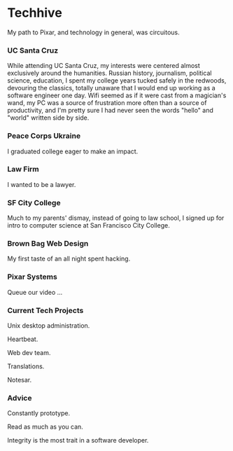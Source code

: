 # Techhive

My path to Pixar, and technology in general, was circuitous.

### UC Santa Cruz

While attending UC Santa Cruz, my interests were centered almost exclusively around the humanities. Russian history, journalism, political science, education, I spent my college years tucked safely in the redwoods, devouring the classics, totally unaware that I would end up working as a software engineer one day. Wifi seemed as if it were cast from a magician's wand, my PC was a source of frustration more often than a source of productivity, and I'm pretty sure I had never seen the words "hello" and "world" written side by side.

### Peace Corps Ukraine

I graduated college eager to make an impact.

### Law Firm

I wanted to be a lawyer.

### SF City College

Much to my parents' dismay, instead of going to law school, I signed up for intro to computer science at San Francisco City College.

### Brown Bag Web Design

My first taste of an all night spent hacking.

### Pixar Systems

Queue our video ...

### Current Tech Projects

Unix desktop administration.

Heartbeat.

Web dev team.

Translations.

Notesar.

### Advice

Constantly prototype.

Read as much as you can.

Integrity is the most trait in a software developer.
